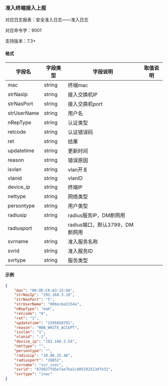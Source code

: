 ### 准入终端接入上报

对应日志报表：安全准入日志——准入日志

对应命令字：9001

支持版本：7.3+

#### 格式

| 字段名 | 字段类型 | 字段说明 | 取值说明 |
| --- | --- | --- | --- |
| mac | string | 终端mac | |
| strNasIp | string | 接入交换机IP | |
| strNasPort | string | 接入交换机port | |
| strUserName | string | 用户名 | |
| nRepType | string | 认证类型 | |
| retcode | string | 认证错误码 | |
| ret | string | 结果 | |
| updatetime | string | 更新时间 | |
| reason | string | 错误原因 | |
| isvlan | string | vlan开关 | |
| vlanid | string | vlanID | |
| device_ip | string | 终端IP | |
| nettype | string | 网络类型 | |
| persontype | string | 用户类型 | |
| radiusip | string | radius服务IP，DM断网用 | |
| radiusport | string | radius端口，默认3799，DM断网用 | |
| svrname | string | 准入服务名称 | |
| svrid | string | 准入服务ID | |
| svrtype | string | 服务类型 | |

#### 示例

```json
{
    "mac": "00:0E:C6:A3:15:4A",
    "strNasIp": "192.168.3.10",
    "strNasPort": "5",
    "strUserName": "000ec6a3154a",
    "nRepType": "mab",
    "retcode": "0",
    "ret": "1",
    "updatetime": "1595658791",
    "reason": "MAB_WHITE_ACCEPT",
    "isvlan": "1",
    "vlanid": "-1",
    "device_ip": "192.168.3.54",
    "nettype": "",
    "persontype": "",
    "radiusip": "10.80.25.48",
    "radiusport": "28852",
    "svrname": "svr_inac",
    "svrid": "87d927fd5e7ae7ba1c805392513dfe31",
    "svrtype": "inac"
}
```
